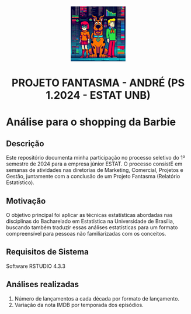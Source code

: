<p align="center">
  <img src="scooby_ai.jpeg" alt="GHOST PROJECT WARNER BROS" width="150">
</p>
<h1 align="center"><strong>PROJETO FANTASMA - ANDRÉ (PS 1.2024 - ESTAT UNB)</strong></h1>


# Análise para o shopping da Barbie

## Descrição

Este repositório documenta minha participação no processo seletivo do 1º semestre de 2024 para a empresa júnior ESTAT. O processo consistE em semanas de atividades nas diretorias de Marketing, Comercial, Projetos e Gestão, juntamente com a conclusão de um Projeto Fantasma (Relatório Estatístico). 

## Motivação

O objetivo principal foi aplicar as técnicas estatísticas abordadas nas disciplinas do Bacharelado em Estatística na Universidade de Brasília, buscando também traduzir essas análises estatísticas para um formato compreensível para pessoas não familiarizadas com os conceitos.

## Requisitos de Sistema

Software RSTUDIO 4.3.3

## Análises realizadas

1. Número de lançamentos a cada década por formato de lançamento.
2. Variação da nota IMDB por temporada dos episódios.
